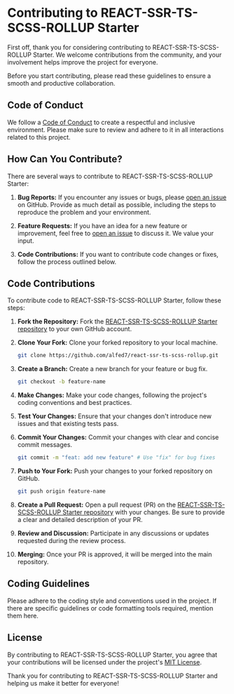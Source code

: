 # Contributing to REACT-SSR-TS-SCSS-ROLLUP Starter

First off, thank you for considering contributing to REACT-SSR-TS-SCSS-ROLLUP Starter. We welcome contributions from the community, and your involvement helps improve the project for everyone.

Before you start contributing, please read these guidelines to ensure a smooth and productive collaboration.

## Code of Conduct

We follow a [Code of Conduct](CODE_OF_CONDUCT.md) to create a respectful and inclusive environment. Please make sure to review and adhere to it in all interactions related to this project.

## How Can You Contribute?

There are several ways to contribute to REACT-SSR-TS-SCSS-ROLLUP Starter:

1. **Bug Reports:** If you encounter any issues or bugs, please [open an issue](https://github.com/alfed7/react-ssr-ts-scss-rollup/issues) on GitHub. Provide as much detail as possible, including the steps to reproduce the problem and your environment.

2. **Feature Requests:** If you have an idea for a new feature or improvement, feel free to [open an issue](https://github.com/alfed7/react-ssr-ts-scss-rollup/issues) to discuss it. We value your input.

3. **Code Contributions:** If you want to contribute code changes or fixes, follow the process outlined below.

## Code Contributions

To contribute code to REACT-SSR-TS-SCSS-ROLLUP Starter, follow these steps:

1. **Fork the Repository:** Fork the [REACT-SSR-TS-SCSS-ROLLUP Starter repository](https://github.com/alfed7/react-ssr-ts-scss-rollup) to your own GitHub account.

2. **Clone Your Fork:** Clone your forked repository to your local machine.

   ```bash
   git clone https://github.com/alfed7/react-ssr-ts-scss-rollup.git
   ```

3. **Create a Branch:** Create a new branch for your feature or bug fix.

   ```bash
   git checkout -b feature-name
   ```

4. **Make Changes:** Make your code changes, following the project's coding conventions and best practices.

5. **Test Your Changes:** Ensure that your changes don't introduce new issues and that existing tests pass.

6. **Commit Your Changes:** Commit your changes with clear and concise commit messages.

   ```bash
   git commit -m "feat: add new feature" # Use "fix" for bug fixes
   ```

7. **Push to Your Fork:** Push your changes to your forked repository on GitHub.

   ```bash
   git push origin feature-name
   ```

8. **Create a Pull Request:** Open a pull request (PR) on the [REACT-SSR-TS-SCSS-ROLLUP Starter repository](https://github.com/alfed7/react-ssr-ts-scss-rollup) with your changes. Be sure to provide a clear and detailed description of your PR.

9. **Review and Discussion:** Participate in any discussions or updates requested during the review process.

10. **Merging:** Once your PR is approved, it will be merged into the main repository.

## Coding Guidelines

Please adhere to the coding style and conventions used in the project. If there are specific guidelines or code formatting tools required, mention them here.

## License

By contributing to REACT-SSR-TS-SCSS-ROLLUP Starter, you agree that your contributions will be licensed under the project's [MIT License](LICENSE).

Thank you for contributing to REACT-SSR-TS-SCSS-ROLLUP Starter and helping us make it better for everyone!
